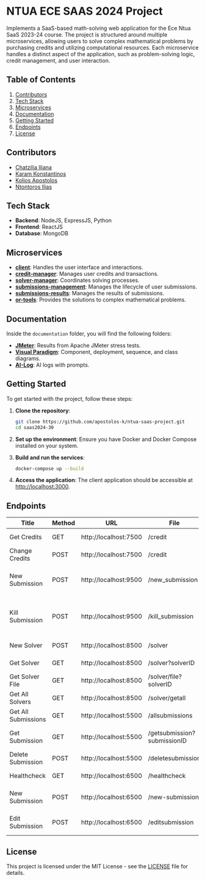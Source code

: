 # NTUA ECE SAAS 2024 Project

Implements a SaaS-based math-solving web application for the Ece Ntua SaaS 2023-24 course. The project is structured around multiple microservices, allowing users to solve complex mathematical problems by purchasing credits and utilizing computational resources. Each microservice handles a distinct aspect of the application, such as problem-solving logic, credit management, and user interaction.

## Table of Contents
1. [Contributors](#contributors-team-30)
2. [Tech Stack](#tech-stack)
3. [Microservices](#microservices)
4. [Documentation](#documentation)
5. [Getting Started](#getting-started)
6. [Endpoints](#endpoints)
7. [License](#license)

## Contributors
- [Chatzilia Iliana](https://github.com/ntua-el19155)
- [Karam Konstantinos](https://github.com/ntua-el19808)
- [Kolios Apostolos](https://github.com/ntua-el19904)
- [Ntontoros Ilias](https://github.com/ntua-el19206)

## Tech Stack
- **Backend**: NodeJS, ExpressJS, Python
- **Frontend**: ReactJS
- **Database**: MongoDB

## Microservices

- [**client**](client): Handles the user interface and interactions.
- [**credit-manager**](credit-manager): Manages user credits and transactions.
- [**solver-manager**](solver-manager): Coordinates solving processes.
- [**submissions-management**](submissions-management): Manages the lifecycle of user submissions.
- [**submissions-results**](submissions-results): Manages the results of submissions.
- [**or-tools**](OR-Tools): Provides the solutions to complex mathematical problems.

## Documentation
Inside the `documentation` folder, you will find the following folders:

- [**JMeter**](documentation/jmeter): Results from Apache JMeter stress tests.
- [**Visual Paradigm**](documentation/Visual%20Paradigm): Component, deployment, sequence, and class diagrams.
- [**AI-Log**](documentation/ai-log): AI logs with prompts.

## Getting Started

To get started with the project, follow these steps:

1. **Clone the repository**:
    ```sh
    git clone https://github.com/apostolos-k/ntua-saas-project.git
    cd saas2024-30
    ```

2. **Set up the environment**:
    Ensure you have Docker and Docker Compose installed on your system.

3. **Build and run the services**:
    ```sh
    docker-compose up --build
    ```

4. **Access the application**:
    The client application should be accessible at [http://localhost:3000](http://localhost:3000).

## Endpoints

| Title                   | Method | URL                      | File                       | Microservice            | Description                           |
|-------------------------|--------|--------------------------|----------------------------|-------------------------|---------------------------------------|
| Get Credits             | GET    | http://localhost:7500    | /credit                    | credit-manager          | Retrieves user credits                |
| Change Credits          | POST   | http://localhost:7500    | /credit                    | credit-manager          | Modifies user credits                 |
| New Submission          | POST   | http://localhost:9500    | /new_submission            | or-tools                | Starts the computation of the solution|
| Kill Submission         | POST   | http://localhost:9500    | /kill_submission           | or-tools                | Terminates the ongoing computation of the solution |
| New Solver              | POST   | http://localhost:8500    | /solver                    | solver-manager          | Adds a new solver                     |
| Get Solver              | GET    | http://localhost:8500    | /solver?solverID           | solver-manager          | Retrieves a solver                    |
| Get Solver File         | GET    | http://localhost:8500    | /solver/file?solverID      | solver-manager          | Retrieves a solver file               |
| Get All Solvers         | GET    | http://localhost:8500    | /solver/getall             | solver-manager          | Retrieves all solvers                 |
| Get All Submissions     | GET    | http://localhost:5500    | /allsubmissions            | submission-results      | Retrieves all submissions             |
| Get Submission          | GET    | http://localhost:5500    | /getsubmission?submissionID| submission-results      | Retrieves a specific submission       |
| Delete Submission       | POST   | http://localhost:5500    | /deletesubmission          | submission-results      | Deletes a submission                  |
| Healthcheck             | GET    | http://localhost:6500    | /healthcheck               | submissions-management  | Server healthcheck                    |
| New Submission          | POST   | http://localhost:6500    | /new-submission            | submissions-management  | Creates a new submission              |
| Edit Submission         | POST   | http://localhost:6500    | /editsubmission            | submissions-management  | Edits an existing submission          |

## License

This project is licensed under the MIT License - see the [LICENSE](LICENSE) file for details.
